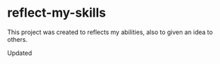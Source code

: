 # reflect-my-skills
This project was created to reflects my abilities,  also to given an idea to others.

Updated